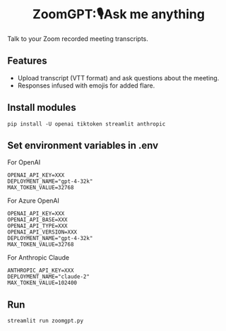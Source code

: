 <h1 align="center">
ZoomGPT:🎙️Ask me anything
</h1>

Talk to your Zoom recorded meeting transcripts.

## Features

- Upload transcript (VTT format) and ask questions about the meeting.
- Responses infused with emojis for added flare.

## Install modules

```
pip install -U openai tiktoken streamlit anthropic
```

## Set environment variables in .env

For OpenAI

```
OPENAI_API_KEY=XXX
DEPLOYMENT_NAME="gpt-4-32k"
MAX_TOKEN_VALUE=32768
```

For Azure OpenAI

```
OPENAI_API_KEY=XXX
OPENAI_API_BASE=XXX
OPENAI_API_TYPE=XXX
OPENAI_API_VERSION=XXX
DEPLOYMENT_NAME="gpt-4-32k"
MAX_TOKEN_VALUE=32768
```

For Anthropic Claude

```
ANTHROPIC_API_KEY=XXX
DEPLOYMENT_NAME="claude-2"
MAX_TOKEN_VALUE=102400
```

## Run

```
streamlit run zoomgpt.py
```